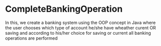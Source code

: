 # CompleteBankingOperation
In this, we create a banking system using the OOP concept in Java where the user chooses which type of account he/she have wheather curent OR saving and according to his/her choice for saving or current all banking operations are performed 
